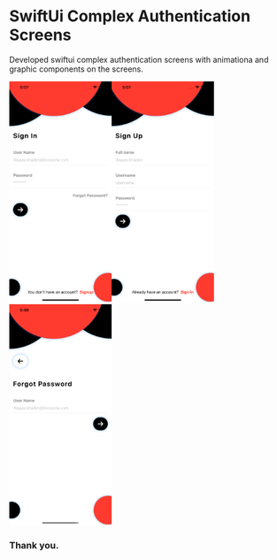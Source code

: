 # SwiftUi Complex Authentication Screens

Developed swiftui complex authentication screens with animationa and graphic components on the screens.

<img src="https://github.com/WaqasKhadim47/SwiftUIComplexAuthenticationScreens/blob/main/screenshoots/img1.png" height="400" alt="Screenshot1"/><img src="https://github.com/WaqasKhadim47/SwiftUIComplexAuthenticationScreens/blob/main/screenshoots/img2.png" height="400" alt="Screenshot2"/><img src="https://github.com/WaqasKhadim47/SwiftUIComplexAuthenticationScreens/blob/main/screenshoots/img3.png" height="400" alt="Screenshot3"/>

### Thank you.
